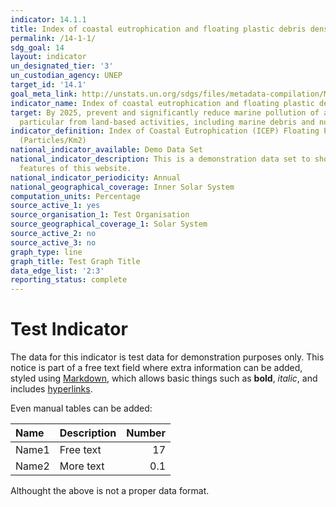 ```yaml
---
indicator: 14.1.1
title: Index of coastal eutrophication and floating plastic debris density
permalink: /14-1-1/
sdg_goal: 14
layout: indicator
un_designated_tier: '3'
un_custodian_agency: UNEP
target_id: '14.1'
goal_meta_link: http://unstats.un.org/sdgs/files/metadata-compilation/Metadata-Goal-14.pdf
indicator_name: Index of coastal eutrophication and floating plastic debris density
target: By 2025, prevent and significantly reduce marine pollution of all kinds, in
  particular from land-based activities, including marine debris and nutrient pollution.
indicator_definition: Index of Coastal Eutrophication (ICEP) Floating Plastic Debris
  (Particles/Km2)
national_indicator_available: Demo Data Set
national_indicator_description: This is a demonstration data set to show different
  features of this website.
national_indicator_periodicity: Annual
national_geographical_coverage: Inner Solar System
computation_units: Percentage
source_active_1: yes
source_organisation_1: Test Organisation
source_geographical_coverage_1: Solar System
source_active_2: no
source_active_3: no
graph_type: line
graph_title: Test Graph Title
data_edge_list: '2:3'
reporting_status: complete
---
```


# Test Indicator

The data for this indicator is test data for demonstration purposes only. This notice is part of a free text field where extra information can be added, styled using [Markdown](https://guides.github.com/features/mastering-markdown/), which allows basic things such as **bold**, _italic_, and includes [hyperlinks](https://guides.github.com/features/mastering-markdown/).

Even manual tables can be added:

| Name | Description | Number |
|:-----|:------------|-------:|
|Name1 | Free text   | 17 |
|Name2 | More text  | 0.1 |

Althought the above is not a proper data format.
